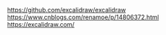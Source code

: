 https://github.com/excalidraw/excalidraw
https://www.cnblogs.com/renamoe/p/14806372.html
https://excalidraw.com/
